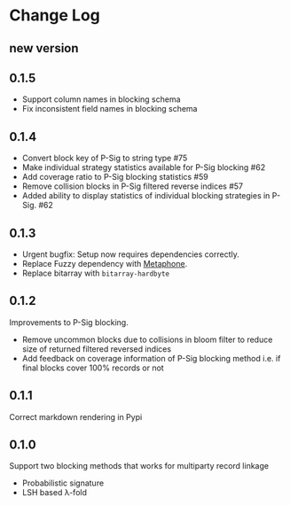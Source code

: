 # Change Log

## new version

## 0.1.5

* Support column names in blocking schema
* Fix inconsistent field names in blocking schema

## 0.1.4

* Convert block key of P-Sig to string type #75
* Make individual strategy statistics available for P-Sig blocking #62
* Add coverage ratio to P-Sig blocking statistics #59
* Remove collision blocks in P-Sig filtered reverse indices #57
* Added ability to display statistics of individual blocking strategies in P-Sig. #62

## 0.1.3

* Urgent bugfix: Setup now requires dependencies correctly. 
* Replace Fuzzy dependency with [Metaphone](https://pypi.org/project/Metaphone/).
* Replace bitarray with `bitarray-hardbyte`

## 0.1.2

Improvements to P-Sig blocking.

* Remove uncommon blocks due to collisions in bloom filter to reduce size of returned filtered reversed indices
* Add feedback on coverage information of P-Sig blocking method i.e. if final blocks cover 100% records or not

## 0.1.1

Correct markdown rendering in Pypi

## 0.1.0

Support two blocking methods that works for multiparty record linkage

* Probabilistic signature
* LSH based λ-fold